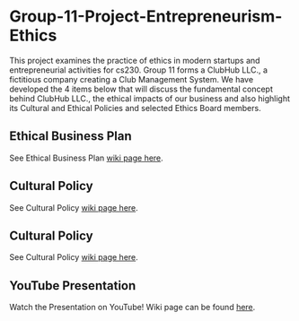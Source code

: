 # Group-11-Project-Entrepreneurism-Ethics
This project examines the practice of ethics in modern startups and entrepreneurial activities for cs230. Group 11 forms a ClubHub LLC., a fictitious company creating a Club Management System. We have developed the 4 items below that will discuss the fundamental concept behind ClubHub LLC., the ethical impacts of our business and also highlight its Cultural and Ethical Policies and selected Ethics Board members.

## Ethical Business Plan
See Ethical Business Plan [wiki page here](https://github.com/MCGitHub15/Group-11-Project-Entrepreneurism-Ethics/wiki/Ethical-Business-Plan).
## Cultural Policy
See Cultural Policy [wiki page here](https://github.com/MCGitHub15/Group-11-Project-Entrepreneurism-Ethics/wiki/Cultural-Policy).
## Cultural Policy
See Cultural Policy [wiki page here](https://github.com/MCGitHub15/Group-11-Project-Entrepreneurism-Ethics/wiki/Ethics-Policy).
## YouTube Presentation
Watch the Presentation on YouTube! Wiki page can be found [here](https://github.com/MCGitHub15/Group-11-Project-Entrepreneurism-Ethics/wiki/YouTube-Presentation).
